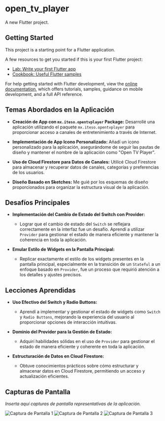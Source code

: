 # open_tv_player

A new Flutter project.

## Getting Started

This project is a starting point for a Flutter application.

A few resources to get you started if this is your first Flutter project:

- [Lab: Write your first Flutter app](https://docs.flutter.dev/get-started/codelab)
- [Cookbook: Useful Flutter samples](https://docs.flutter.dev/cookbook)

For help getting started with Flutter development, view the
[online documentation](https://docs.flutter.dev/), which offers tutorials,
samples, guidance on mobile development, and a full API reference.

## Temas Abordados en la Aplicación

- **Creación de App con `mx.iteso.opentvplayer` Package:** Desarrollé una aplicación utilizando el paquete `mx.iteso.opentvplayer` para proporcionar acceso a canales de entretenimiento a través de Internet.

- **Implementación de App Icono Personalizado:** Añadí un icono personalizado para la aplicación, asegurándome de seguir las pautas de diseño y mantener el nombre de la aplicación como "Open TV Player".

- **Uso de Cloud Firestore para Datos de Canales:** Utilicé Cloud Firestore para almacenar y recuperar datos de canales, categorías y preferencias de los usuarios.

- **Diseño Basado en Sketches:** Me guié por los esquemas de diseño proporcionados para organizar la estructura visual de la aplicación.

## Desafíos Principales

- **Implementación del Cambio de Estado del Switch con Provider:**
  - Lograr que el cambio de estado del `Switch` se reflejara correctamente en la interfaz fue un desafío. Aprendí a utilizar `Provider` para gestionar el estado de manera eficiente y mantener la coherencia en toda la aplicación.

- **Emular Estilo de Widgets en la Pantalla Principal:**
  - Replicar exactamente el estilo de los widgets presentes en la pantalla principal, especialmente en la transición de un `Stateful` a un enfoque basado en `Provider`, fue un proceso que requirió atención a los detalles y ajustes precisos.

## Lecciones Aprendidas

- **Uso Efectivo del Switch y Radio Buttons:**
  - Aprendí a implementar y gestionar el estado de widgets como `Switch` y `Radio Buttons`, mejorando la experiencia del usuario al proporcionar opciones de interacción intuitivas.

- **Dominio del Provider para la Gestión de Estado:**
  - Adquirí habilidades sólidas en el uso de `Provider` para gestionar el estado de manera eficiente y coherente en toda la aplicación.

- **Estructuración de Datos en Cloud Firestore:**
  - Obtuve conocimientos prácticos sobre cómo estructurar y almacenar datos en Cloud Firestore, permitiendo un acceso y actualización eficientes.

## Capturas de Pantalla

*Inserta aquí capturas de pantalla representativas de la aplicación.*

![Captura de Pantalla 1](ruta/captura1.png)
![Captura de Pantalla 2](ruta/captura2.png)
![Captura de Pantalla 3](ruta/captura3.png)

